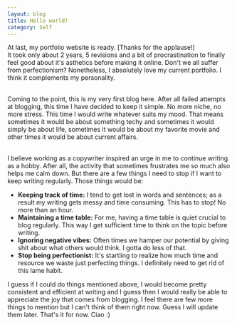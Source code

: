 ```yaml
---
layout: blog
title: Hello world!
category: Self
---
```


At last, my portfolio website is ready. [Thanks for the applause!] 
<br/>It took only about 2 years, 5 revisions and a bit of procrastination to finally feel good about it's asthetics before making it online. Don't we all suffer from perfectionism? Nonetheless, I absolutely love my current portfolio. I think it complements my personality.

<br/>Coming to the point, this is my very first blog here. After all failed attempts at blogging, this time I have decided to keep it simple. No more niche, no more stress. This time I would write whatever suits my mood. That means sometimes it would be about something techy and sometimes it would simply be about life, sometimes it would be about my favorite movie and other times it would be about current affairs.

<br/>I believe working as a copywriter inspired an urge in me to continue writing as a hobby. After all, the activity that sometimes frustrates me so much also helps me calm down. But there are a few things I need to stop if I want to keep writing regularly. Those things would be:

<ul>
    <li>
        <span style="font-weight: bold">Keeping track of time:</span> I tend to get lost in words and sentences; as a result my writing gets messy and time consuming. This has to stop! No more than an hour.
    </li>
    <li>
        <span style="font-weight: bold">Maintaining a time table:</span> For me, having a time table is quiet crucial to blog regularly. This way I get sufficient time to think on the topic before writing.
    </li>
    <li>
        <span style="font-weight: bold">Ignoring negative vibes:</span> Often times we hamper our potential by giving shit about what others would think. I gotta do less of that. 
    </li>
    <li>
        <span style="font-weight: bold">Stop being perfectionist:</span> It's startling to realize how much time and resource we waste just perfecting things. I definitely need to get rid of this lame habit.   
    </li>
</ul>
 
I guess if I could do things mentioned above, I would become pretty consistent and efficient at writing and I guess then I would really be able to appreciate the joy that comes from blogging. I feel there are few more things to mention but I can't think of them right now. Guess I will update them later. That's it for now. Ciao :)
